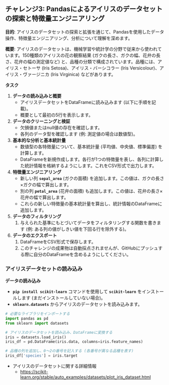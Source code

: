 ## **チャレンジ3: Pandasによるアイリスのデータセットの探索と特徴量エンジニアリング**

**目的**: アイリスのデータセットの探索と拡張を通じて、Pandasを使用したデータ操作、特徴量エンジニアリング、分析について理解を深めます。

**概要**: 
アイリスのデータセットは、機械学習や統計学の分野で従来から使われています。150種類のアイリスの花の観察結果 (ガクの長さ、ガクの幅、花弁の長さ、花弁の幅の測定値など) と、品種の分類で構成されています。品種には、アイリス・セトーサ (Iris Setosa)、アイリス・バーシコラー (Iris Versicolour)、アイリス・ヴァージニカ (Iris Virginica) などがあります。

**タスク**

1. **データの読み込みと概要**
    - アイリスデータセットをDataFrameに読み込みます (以下に手順を記載)。
    - 概要として最初の5行を表示します。
2. **データのクリーニングと検証**
    - 欠損値またはnull値の存在を確認します。
    - 各列のデータ型を確認します (例: 測定値の場合は数値型)。
3. **基本的な分析と基本統計量**
    - 数値型の各特徴量について、基本統計量 (平均値、中央値、標準偏差) を計算します。
    - DataFrameを新規作成します。各行が1つの特徴量を表し、各列に計算した統計情報を格納するようにします。これをCSV形式で出力します。
4. **特徴量エンジニアリング**
    - 新しい列 **`sepal_area`** (ガクの面積) を追加します。この値は、ガクの長さ×ガクの幅で算出します。
    - 別の列 **`petal_area`** (花弁の面積) も追加します。この値は、花弁の長さ×花弁の幅で算出します。
    - これらの新しい特徴量の基本統計量を算出し、統計情報のDataFrameに追加します。
5. **データのフィルタリング** 
    1. 与えられた基準にもとづいてデータをフィルタリングする関数を書きます (例: ある列の値がしきい値を下回る行を除外する)。
6. **データのエクスポート**
    1. DataFrameをCSV形式で保存します。 
    2. このチャレンジの成果物は自動採点されませんが、GitHubにプッシュする際に自分のDataFrameを含めるようにしてください。 

### アイリスデータセットの読み込み

**データの読み込み**

- **`pip install scikit-learn`** コマンドを使用して **`scikit-learn`** をインストールします (まだインストールしていない場合)。
- **`sklearn.datasets`** からアイリスのデータセットを読み込みます。

```python
# 必要なライブラリをインポートする
import pandas as pd
from sklearn import datasets

# アイリスのデータセットを読み込み、DataFrameに変換する
iris = datasets.load_iris()
iris_df = pd.DataFrame(iris.data, columns=iris.feature_names)

# 品種の列を追加し、0～2の番号を記入する (各番号が異なる品種を表す)
iris_df['species'] = iris.target
```

- アイリスのデータセットに関する詳細情報
    - https://scikit-learn.org/stable/auto_examples/datasets/plot_iris_dataset.html